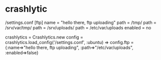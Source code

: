 # crashlytic

/settings.conf
[ftp]
name = "hello there, ftp uploading"
path = /tmp/
path<production> = /srv/var/tmp/
path<staging> = /srv/uploads/
path<ubuntu> = /etc/var/uploads
enabled = no

crashlytics = Crashlytics.new
config = crashlytics.load_config('/settings.conf', :ubuntu)
=>
config.ftp = {:name=>"hello there, ftp uploading", :path=>"/etc/var/uploads", :enabled=>false}